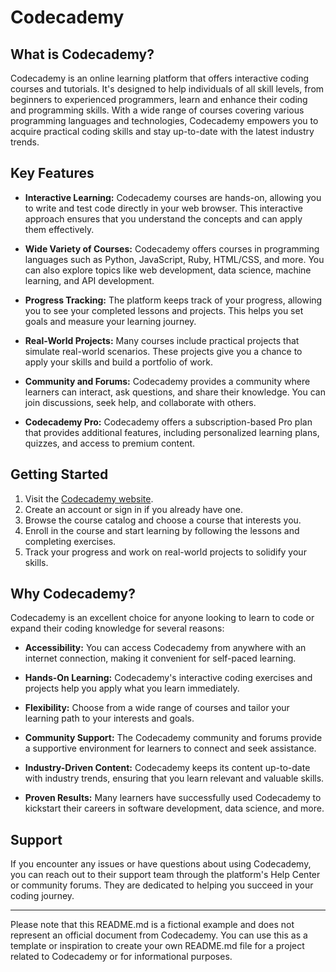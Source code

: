 # Codecademy

## What is Codecademy?

Codecademy is an online learning platform that offers interactive coding courses and tutorials. It's designed to help individuals of all skill levels, from beginners to experienced programmers, learn and enhance their coding and programming skills. With a wide range of courses covering various programming languages and technologies, Codecademy empowers you to acquire practical coding skills and stay up-to-date with the latest industry trends.

## Key Features

- **Interactive Learning:** Codecademy courses are hands-on, allowing you to write and test code directly in your web browser. This interactive approach ensures that you understand the concepts and can apply them effectively.

- **Wide Variety of Courses:** Codecademy offers courses in programming languages such as Python, JavaScript, Ruby, HTML/CSS, and more. You can also explore topics like web development, data science, machine learning, and API development.

- **Progress Tracking:** The platform keeps track of your progress, allowing you to see your completed lessons and projects. This helps you set goals and measure your learning journey.

- **Real-World Projects:** Many courses include practical projects that simulate real-world scenarios. These projects give you a chance to apply your skills and build a portfolio of work.

- **Community and Forums:** Codecademy provides a community where learners can interact, ask questions, and share their knowledge. You can join discussions, seek help, and collaborate with others.

- **Codecademy Pro:** Codecademy offers a subscription-based Pro plan that provides additional features, including personalized learning plans, quizzes, and access to premium content.

## Getting Started

1. Visit the [Codecademy website](https://www.codecademy.com/).
2. Create an account or sign in if you already have one.
3. Browse the course catalog and choose a course that interests you.
4. Enroll in the course and start learning by following the lessons and completing exercises.
5. Track your progress and work on real-world projects to solidify your skills.

## Why Codecademy?

Codecademy is an excellent choice for anyone looking to learn to code or expand their coding knowledge for several reasons:

- **Accessibility:** You can access Codecademy from anywhere with an internet connection, making it convenient for self-paced learning.

- **Hands-On Learning:** Codecademy's interactive coding exercises and projects help you apply what you learn immediately.

- **Flexibility:** Choose from a wide range of courses and tailor your learning path to your interests and goals.

- **Community Support:** The Codecademy community and forums provide a supportive environment for learners to connect and seek assistance.

- **Industry-Driven Content:** Codecademy keeps its content up-to-date with industry trends, ensuring that you learn relevant and valuable skills.

- **Proven Results:** Many learners have successfully used Codecademy to kickstart their careers in software development, data science, and more.

## Support

If you encounter any issues or have questions about using Codecademy, you can reach out to their support team through the platform's Help Center or community forums. They are dedicated to helping you succeed in your coding journey.

---

Please note that this README.md is a fictional example and does not represent an official document from Codecademy. You can use this as a template or inspiration to create your own README.md file for a project related to Codecademy or for informational purposes.